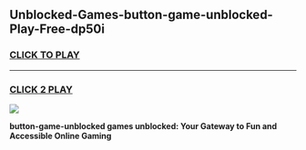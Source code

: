 
## Unblocked-Games-button-game-unblocked-Play-Free-dp50i
<h3>
<a href="https://premium76.site?title=button-game-unblocked&ref=19M">CLICK TO PLAY</a></h3>
<hr>

<h3>
<a href="https://premium76.site?title=button-game-unblocked&ref=19M">CLICK 2 PLAY</a>
  
</h3>

<a href="https://premium76.site?title=button-game-unblocked&ref=19M"><img src="https://clearcache.store/games.png"></a>


**button-game-unblocked games unblocked: Your Gateway to Fun and Accessible Online Gaming**
